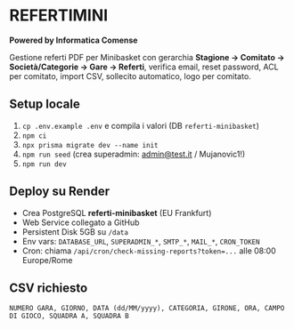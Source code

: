 # REFERTIMINI
**Powered by Informatica Comense**

Gestione referti PDF per Minibasket con gerarchia **Stagione → Comitato → Società/Categorie → Gare → Referti**,
verifica email, reset password, ACL per comitato, import CSV, sollecito automatico, logo per comitato.

## Setup locale
1. `cp .env.example .env` e compila i valori (DB `referti-minibasket`)
2. `npm ci`
3. `npx prisma migrate dev --name init`
4. `npm run seed` (crea superadmin: admin@test.it / Mujanovic1!)
5. `npm run dev`

## Deploy su Render
- Crea PostgreSQL **referti-minibasket** (EU Frankfurt)
- Web Service collegato a GitHub
- Persistent Disk 5GB su `/data`
- Env vars: `DATABASE_URL`, `SUPERADMIN_*`, `SMTP_*`, `MAIL_*`, `CRON_TOKEN`
- Cron: chiama `/api/cron/check-missing-reports?token=...` alle 08:00 Europe/Rome

## CSV richiesto
`NUMERO GARA, GIORNO, DATA (dd/MM/yyyy), CATEGORIA, GIRONE, ORA, CAMPO DI GIOCO, SQUADRA A, SQUADRA B`
